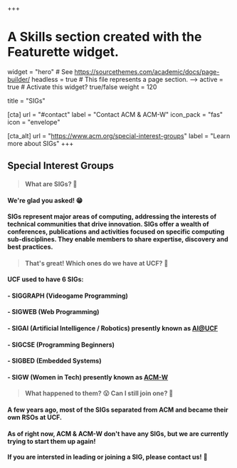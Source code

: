+++
# A Skills section created with the Featurette widget.
widget = "hero"  # See https://sourcethemes.com/academic/docs/page-builder/
headless = true  # This file represents a page section. -->
active = true  # Activate this widget? true/false
weight = 120

title = "SIGs"

[cta]
  url = "#contact"
  label = "Contact ACM & ACM-W"
  icon_pack = "fas"
  icon = "envelope"
  
[cta_alt]
  url = "https://www.acm.org/special-interest-groups"
  label = "Learn more about SIGs"
+++
## Special Interest Groups

> #### What are SIGs? :raised_eyebrow:
#### We're glad you asked! :grin: 
#### SIGs represent major areas of computing, addressing the interests of technical communities that drive innovation. SIGs offer a wealth of conferences, publications and activities focused on specific computing sub-disciplines. They enable members to share expertise, discovery and best practices.

> #### That's great! Which ones do we have at UCF? :thinking:
#### UCF used to have 6 SIGs:
#### - SIGGRAPH (Videogame Programming)
#### - SIGWEB (Web Programming)
#### - SIGAI (Artificial Intelligence / Robotics) presently known as [AI@UCF](https://ucfai.org/)
#### - SIGCSE (Programming Beginners)
#### - SIGBED (Embedded Systems)
#### - SIGW (Women in Tech) presently known as [ACM-W](https://ucfacmw.org/)

> #### What happened to them? :open_mouth: Can I still join one? :monocle_face:

#### A few years ago, most of the SIGs separated from ACM and became their own RSOs at UCF. 

#### As of right now, ACM & ACM-W don't have any SIGs, but we are currently trying to start them up again!

**If you are intersted in leading or joining a SIG, please contact us!** :star_struck:
